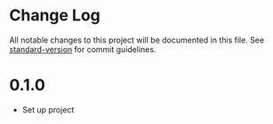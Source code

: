 # Change Log

All notable changes to this project will be documented in this file. See [standard-version](https://github.com/conventional-changelog/standard-version) for commit guidelines.

# 0.1.0
* Set up project